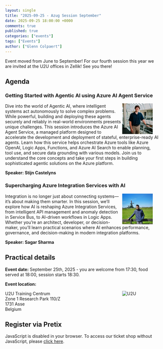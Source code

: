 ```yaml
---
layout: single
title: "2025-09-25 - Azug Session September"
date: 2025-09-25 18:00:00 +0000
comments: true
published: true
categories: ["events"]
tags: ["Events"]
author: ["Glenn Colpaert"]
---
```


Event moved from June to September!
For our fourth session this year we are invited at the U2U offices in Zellik! See you there!

## Agenda

### Getting Started with Agentic AI using Azure AI Agent Service

<img src="/assets/media/speakers/stijn-castelyns.jpg" alt="Stijn Castelyns" align="right" height="100" width="100" style="margin-right: 20px;">
Dive into the world of Agentic AI, where intelligent systems act autonomously to solve complex problems. While powerful, building and deploying these agents securely and reliably in real-world environments presents unique challenges. This session introduces the Azure AI Agent Service, a managed platform designed to accelerate the development and deployment of stateful, enterprise-ready AI agents. Learn how this service helps orchestrate Azure tools like Azure OpenAI, Logic Apps, Functions, and Azure AI Search to enable planning, tool use, and secure data grounding with various models. Join us to understand the core concepts and take your first steps in building sophisticated agentic solutions on the Azure platform.

**Speaker: Stijn Castelyns**

### Supercharging Azure Integration Services with AI

<img src="/assets/media/speakers/sagar-sharma.jpeg" alt="Sagar Sharma" align="right" height="100" width="100" style="margin-right: 20px;">
Integration is no longer just about connecting systems—it’s about making them smarter. In this session, we’ll explore how AI is reshaping Azure Integration Services, from intelligent API management and anomaly detection in Service Bus, to AI-driven workflows in Logic Apps. 
Whether you’re an architect, developer, or decision-maker, you’ll learn practical scenarios where AI enhances performance, governance, and decision-making in modern integration platforms.

**Speaker:  Sagar Sharma**

## Practical details

**Event date:** September 25th, 2025 - you are welcome from 17:30, food served at 18:00, session starts 18:30.

**Event location:**<br />

<img width="120" height="60" align="right" alt="U2U" src="/assets/media/sponsors/logo-u2u.png">U2U Training Centrum<br/>
Zone 1 Research Park 110/Z <br/>
1731 Asse<br/>
Belgium

## Register via Pretix

<link rel="stylesheet" type="text/css" href="https://pretix.eu/azug/20250619/widget/v1.css">
<script type="text/javascript" src="https://pretix.eu/widget/v1.en.js" async></script>
<pretix-widget event="https://pretix.eu/azug/20250619/" single-item-select="button"></pretix-widget>
<noscript>
   <div class="pretix-widget">
        <div class="pretix-widget-info-message">
            JavaScript is disabled in your browser. To access our ticket shop without JavaScript, please <a target="_blank" rel="noopener" href="https://pretix.eu/azug/20250619/">click here</a>.
        </div>
    </div>
</noscript>
